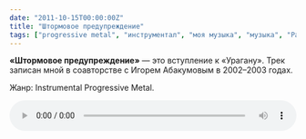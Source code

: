 ```yaml
---
date: "2011-10-15T00:00:00Z"
title: "Штормовое предупреждение"
tags: ["progressive metal", "инструментал", "моя музыка", "музыка", "Радиолярия"]
---
```


**«Штормовое предупреждение»** — это вступление к «Урагану». Трек записан мной в соавторстве с Игорем Абакумовым в 2002­–2003 годах.

Жанр: Instrumental Progressive Metal.

<audio src="/radiolaria/track-listen/50" style="width: 100%;" controls></audio>
